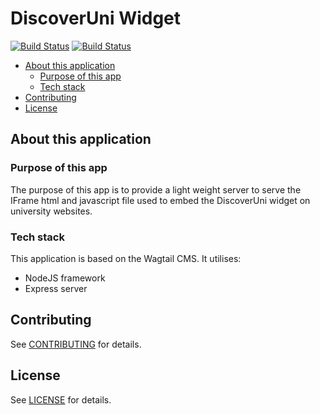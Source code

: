 # DiscoverUni Widget

[![Build Status](https://dev.azure.com/ofsbeta/discoverUni/_apis/build/status/dev/dev-widget-server-build?branchName=develop)](https://dev.azure.com/ofsbeta/discoverUni/_build/latest?definitionId=43&branchName=develop)
[![Build Status](https://dev.azure.com/ofsbeta/discoverUni/_apis/build/status/prod/prod-widget-server-build?branchName=develop)](https://dev.azure.com/ofsbeta/discoverUni/_build/latest?definitionId=46&branchName=master)

<!-- vim-markdown-toc GitLab -->

* [About this application](#about-this-application)
    * [Purpose of this app](#purpose-of-this-app)
    * [Tech stack](#tech-stack)
* [Contributing](#contributing)
* [License](#license)

<!-- vim-markdown-toc -->

## About this application

### Purpose of this app

The purpose of this app is to provide a light weight server to serve the IFrame html and javascript file used to embed the DiscoverUni widget on university websites. 

### Tech stack

This application is based on the Wagtail CMS.
It utilises:
- NodeJS framework
- Express server

## Contributing

See [CONTRIBUTING](CONTRIBUTING.md) for details.

## License

See [LICENSE](LICENSE.md) for details.

